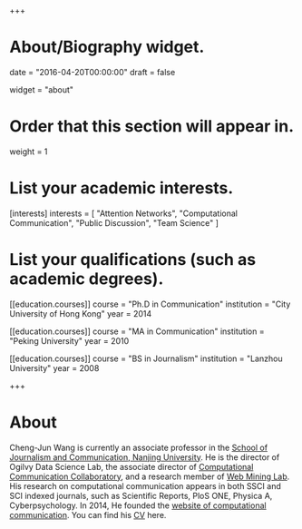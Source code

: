 +++
# About/Biography widget.

date = "2016-04-20T00:00:00"
draft = false

widget = "about"

# Order that this section will appear in.
weight = 1

# List your academic interests.
[interests]
  interests = [
    "Attention Networks",
    "Computational Communication",
    "Public Discussion",
    "Team Science"
  ]

# List your qualifications (such as academic degrees).
[[education.courses]]
  course = "Ph.D in Communication"
  institution = "City University of Hong Kong"
  year = 2014

[[education.courses]]
  course = "MA in Communication"
  institution = "Peking University"
  year = 2010

[[education.courses]]
  course = "BS in Journalism"
  institution = "Lanzhou University"
  year = 2008

+++

# About

Cheng-Jun Wang is currently an associate  professor in the [School of Journalism and Communication, Nanjing University](http://jc.nju.edu.cn). He is the director of Ogilvy Data Science Lab, the associate director of [Computational Communication Collaboratory](https://computational-communication.com/collaboratory/), and a research member of [Web Mining Lab](http://weblab.com.cityu.edu.hk). His research on computational communication appears in both SSCI and SCI indexed journals, such as Scientific Reports, PloS ONE, Physica A, Cyberpsychology. In 2014, He founded the [website of computational communication](https://computational-communication.com). You can find his [CV](cv/) here.

